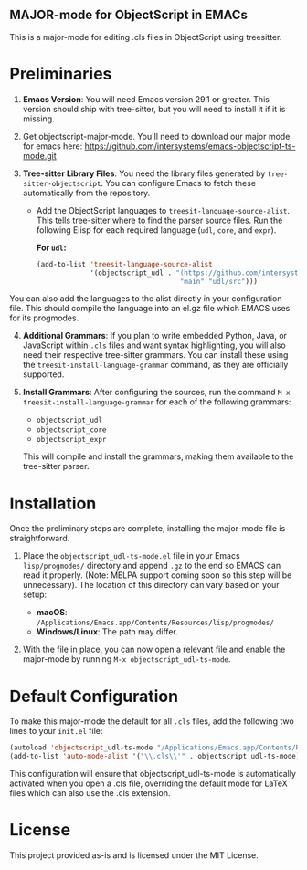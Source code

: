 MAJOR-mode for ObjectScript in EMACs
-----------------------------------------
This is a major-mode for editing .cls files in ObjectScript using treesitter.

# Preliminaries

1.  **Emacs Version**: You will need Emacs version 29.1 or greater. This version should ship with tree-sitter, but you will need to install it if it is missing.

2. Get objectscript-major-mode. You'll need to download our major mode for emacs here: https://github.com/intersystems/emacs-objectscript-ts-mode.git

3.  **Tree-sitter Library Files**: You need the library files generated by `tree-sitter-objectscript`. You can configure Emacs to fetch these automatically from the repository.
    * Add the ObjectScript languages to `treesit-language-source-alist`. This tells tree-sitter where to find the parser source files. Run the following Elisp for each required language (`udl`, `core`, and `expr`).

        **For `udl`:**
        ```lisp
        (add-to-list 'treesit-language-source-alist
                     '(objectscript_udl . "(https://github.com/intersystems/tree-sitter-objectscript.git)"
                                           "main" "udl/src")))
        ```
You can also add the languages to the alist directly in your configuration file. This should compile the language into an el.gz file which EMACS uses for its progmodes.


4.  **Additional Grammars**: If you plan to write embedded Python, Java, or JavaScript within `.cls` files and want syntax highlighting, you will also need their respective tree-sitter grammars. You can install these using the `treesit-install-language-grammar` command, as they are officially supported.

5.  **Install Grammars**: After configuring the sources, run the command `M-x treesit-install-language-grammar` for each of the following grammars:
    * `objectscript_udl`
    * `objectscript_core`
    * `objectscript_expr`

    This will compile and install the grammars, making them available to the tree-sitter parser.

# Installation

Once the preliminary steps are complete, installing the major-mode file is straightforward.

1.  Place the `objectscript_udl-ts-mode.el` file in your Emacs `lisp/progmodes/` directory and append `.gz` to the end so EMACS can read it properly. (Note: MELPA support coming soon so this step will be unnecessary). The location of this directory can vary based on your setup:
    * **macOS**: `/Applications/Emacs.app/Contents/Resources/lisp/progmodes/`
    * **Windows/Linux**: The path may differ.

2.  With the file in place, you can now open a relevant file and enable the major-mode by running `M-x objectscript_udl-ts-mode`.

# Default Configuration

To make this major-mode the default for all `.cls` files, add the following two lines to your `init.el` file:

```lisp
(autoload 'objectscript_udl-ts-mode "/Applications/Emacs.app/Contents/Resources/lisp/progmodes/objectscript_udl-ts-mode.el.gz" "A major mode for objectscript." t)
(add-to-list 'auto-mode-alist '("\\.cls\\'" . objectscript_udl-ts-mode))
```

This configuration will ensure that objectscript_udl-ts-mode is automatically activated when you open a .cls file, overriding the default mode for LaTeX files which can also use the .cls extension.

# License

This project provided as-is and is licensed under the MIT License.

